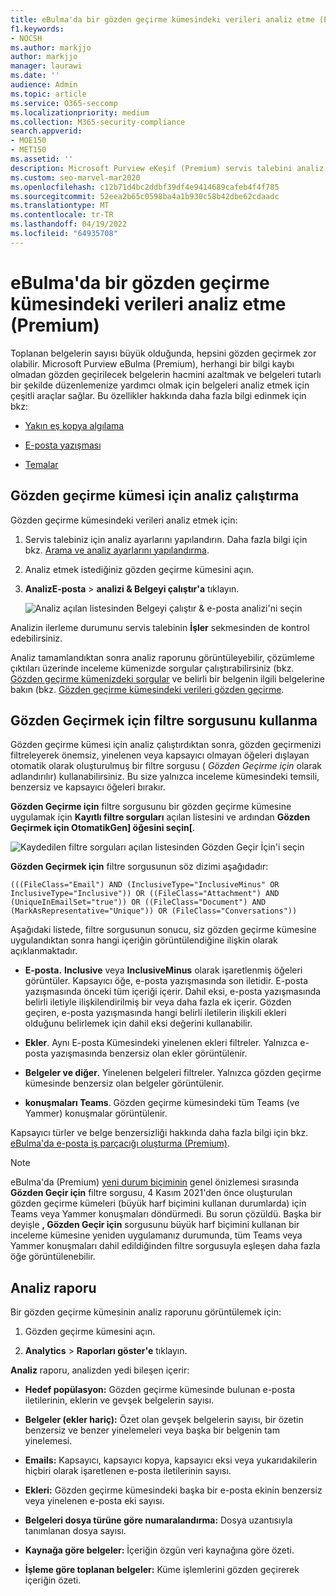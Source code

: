 ```yaml
---
title: eBulma'da bir gözden geçirme kümesindeki verileri analiz etme (Premium)
f1.keywords:
- NOCSH
ms.author: markjjo
author: markjjo
manager: laurawi
ms.date: ''
audience: Admin
ms.topic: article
ms.service: O365-seccomp
ms.localizationpriority: medium
ms.collection: M365-security-compliance
search.appverid:
- MOE150
- MET150
ms.assetid: ''
description: Microsoft Purview eKeşif (Premium) servis talebini analiz ederken belge kümelerini düzenlemek için kullanılabilecek araçlar hakkında bilgi edinin.
ms.custom: seo-marvel-mar2020
ms.openlocfilehash: c12b71d4bc2ddbf39df4e9414689cafeb4f4f785
ms.sourcegitcommit: 52eea2b65c0598ba4a1b930c58b42dbe62cdaadc
ms.translationtype: MT
ms.contentlocale: tr-TR
ms.lasthandoff: 04/19/2022
ms.locfileid: "64935708"
---
```

# <a name="analyze-data-in-a-review-set-in-ediscovery-premium"></a>eBulma'da bir gözden geçirme kümesindeki verileri analiz etme (Premium)

Toplanan belgelerin sayısı büyük olduğunda, hepsini gözden geçirmek zor olabilir. Microsoft Purview eBulma (Premium), herhangi bir bilgi kaybı olmadan gözden geçirilecek belgelerin hacmini azaltmak ve belgeleri tutarlı bir şekilde düzenlemenize yardımcı olmak için belgeleri analiz etmek için çeşitli araçlar sağlar. Bu özellikler hakkında daha fazla bilgi edinmek için bkz:

- [Yakın eş kopya algılama](near-duplicate-detection-in-advanced-ediscovery.md)

- [E-posta yazışması](email-threading-in-advanced-ediscovery.md)

- [Temalar](themes-in-advanced-ediscovery.md)

## <a name="run-analytics-for-a-review-set"></a>Gözden geçirme kümesi için analiz çalıştırma

Gözden geçirme kümesindeki verileri analiz etmek için:

1. Servis talebiniz için analiz ayarlarını yapılandırın. Daha fazla bilgi için bkz. [Arama ve analiz ayarlarını yapılandırma](configure-search-and-analytics-settings-in-advanced-ediscovery.md).

2. Analiz etmek istediğiniz gözden geçirme kümesini açın.

3. **AnalizE-posta** >  **analizi & Belgeyi çalıştır'a** tıklayın.

   ![Analiz açılan listesinden Belgeyi çalıştır & e-posta analizi'ni seçin](..\media\RunAnalytics1.png)

Analizin ilerleme durumunu servis talebinin **İşler** sekmesinden de kontrol edebilirsiniz.

 Analiz tamamlandıktan sonra analiz raporunu görüntüleyebilir, çözümleme çıktıları üzerinde inceleme kümenizde sorgular çalıştırabilirsiniz (bkz. [Gözden geçirme kümenizdeki sorgular](review-set-search.md) ve belirli bir belgenin ilgili belgelerine bakın (bkz. [Gözden geçirme kümesindeki verileri gözden geçirme](reviewing-data-in-review-set.md).

## <a name="using-the-for-review-filter-query"></a>Gözden Geçirmek için filtre sorgusunu kullanma

Gözden geçirme kümesi için analiz çalıştırdıktan sonra, gözden geçirmenizi filtreleyerek önemsiz, yinelenen veya kapsayıcı olmayan öğeleri dışlayan otomatik olarak oluşturulmuş bir filtre sorgusu ( *Gözden Geçirme için* olarak adlandırılır) kullanabilirsiniz. Bu size yalnızca inceleme kümesindeki temsili, benzersiz ve kapsayıcı öğeleri bırakır.

**Gözden Geçirme için** filtre sorgusunu bir gözden geçirme kümesine uygulamak için **Kayıtlı filtre sorguları** açılan listesini ve ardından **Gözden Geçirmek için OtomatikGen] öğesini seçin\[**.

![Kaydedilen filtre sorguları açılan listesinden Gözden Geçir İçin'i seçin](..\media\ForReviewFilterQuery1.png)

**Gözden Geçirmek için** filtre sorgusunun söz dizimi aşağıdadır:

`(((FileClass="Email") AND (InclusiveType="InclusiveMinus" OR InclusiveType="Inclusive")) OR ((FileClass="Attachment") AND (UniqueInEmailSet="true")) OR ((FileClass="Document") AND (MarkAsRepresentative="Unique")) OR (FileClass="Conversations"))`

Aşağıdaki listede, filtre sorgusunun sonucu, siz gözden geçirme kümesine uygulandıktan sonra hangi içeriğin görüntülendiğine ilişkin olarak açıklanmaktadır.

- **E-posta.** **Inclusive** veya **InclusiveMinus** olarak işaretlenmiş öğeleri görüntüler. Kapsayıcı öğe, e-posta yazışmasında son iletidir. E-posta yazışmasında önceki tüm içeriği içerir. Dahil eksi, e-posta yazışmasında belirli iletiyle ilişkilendirilmiş bir veya daha fazla ek içerir. Gözden geçiren, e-posta yazışmasında hangi belirli iletilerin ilişkili ekleri olduğunu belirlemek için dahil eksi değerini kullanabilir.

- **Ekler**. Aynı E-posta Kümesindeki yinelenen ekleri filtreler. Yalnızca e-posta yazışmasında benzersiz olan ekler görüntülenir.

- **Belgeler ve diğer**. Yinelenen belgeleri filtreler. Yalnızca gözden geçirme kümesinde benzersiz olan belgeler görüntülenir.

- **konuşmaları Teams**. Gözden geçirme kümesindeki tüm Teams (ve Yammer) konuşmalar görüntülenir.

Kapsayıcı türler ve belge benzersizliği hakkında daha fazla bilgi için bkz. [eBulma'da e-posta iş parçacığı oluşturma (Premium)](email-threading-in-advanced-ediscovery.md).

> [!NOTE]
> eBulma'da (Premium) [yeni durum biçiminin](advanced-ediscovery-new-case-format.md) genel önizlemesi sırasında **Gözden Geçir için** filtre sorgusu, 4 Kasım 2021'den önce oluşturulan gözden geçirme kümeleri (büyük harf biçimini kullanan durumlarda) için Teams veya Yammer konuşmaları döndürmedi. Bu sorun çözüldü. Başka bir deyişle **, Gözden Geçir için** sorgusunu büyük harf biçimini kullanan bir inceleme kümesine yeniden uygulamanız durumunda, tüm Teams veya Yammer konuşmaları dahil edildiğinden filtre sorgusuyla eşleşen daha fazla öğe görüntülenebilir.

## <a name="analytics-report"></a>Analiz raporu

Bir gözden geçirme kümesinin analiz raporunu görüntülemek için:

1. Gözden geçirme kümesini açın.

2. **Analytics** >  **Raporları göster'e** tıklayın.

**Analiz** raporu, analizden yedi bileşen içerir:

- **Hedef popülasyon:** Gözden geçirme kümesinde bulunan e-posta iletilerinin, eklerin ve gevşek belgelerin sayısı.

- **Belgeler (ekler hariç):** Özet olan gevşek belgelerin sayısı, bir özetin benzersiz ve benzer yinelemeleri veya başka bir belgenin tam yinelemesi.

- **Emails:** Kapsayıcı, kapsayıcı kopya, kapsayıcı eksi veya yukarıdakilerin hiçbiri olarak işaretlenen e-posta iletilerinin sayısı.

- **Ekleri:** Gözden geçirme kümesindeki başka bir e-posta ekinin benzersiz veya yinelenen e-posta eki sayısı.

- **Belgeleri dosya türüne göre numaralandırma:** Dosya uzantısıyla tanımlanan dosya sayısı.

- **Kaynağa göre belgeler:** İçeriğin özgün veri kaynağına göre özeti.

- **İşleme göre toplanan belgeler:** Küme işlemlerini gözden geçirerek içeriğin özeti. 
